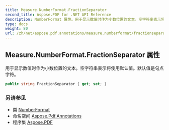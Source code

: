 ```yaml
---
title: Measure.NumberFormat.FractionSeparator
second_title: Aspose.PDF for .NET API Reference
description: NumberFormat 属性。用于显示数值时作为小数位置的文本。空字符串表示将使用默认值。默认值是句点字符
type: docs
weight: 80
url: /zh/net/aspose.pdf.annotations/measure.numberformat/fractionseparator/
---
```

## Measure.NumberFormat.FractionSeparator 属性

用于显示数值时作为小数位置的文本。空字符串表示将使用默认值。默认值是句点字符。

```csharp
public string FractionSeparator { get; set; }
```

### 另请参见

* 类 [NumberFormat](../)
* 命名空间 [Aspose.Pdf.Annotations](../../../aspose.pdf.annotations/)
* 程序集 [Aspose.PDF](../../../)